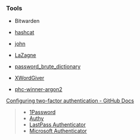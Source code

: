 ### Tools

- Bitwarden

- [hashcat](https://github.com/hashcat/hashcat)

- [john](https://github.com/openwall/john)

- [LaZagne](https://github.com/AlessandroZ/LaZagne)

- [password_brute_dictionary](https://github.com/huyuanzhi2/password_brute_dictionary)

- [XWordGiver](https://github.com/katahiromz/XWordGiver)

- [phc-winner-argon2](https://github.com/p-h-c/phc-winner-argon2)

[Configuring two-factor authentication - GitHub Docs](https://docs.github.com/en/authentication/securing-your-account-with-two-factor-authentication-2fa/configuring-two-factor-authentication)

> - [1Password](https://support.1password.com/one-time-passwords/)
> - [Authy](https://authy.com/guides/github/)
> - [LastPass Authenticator](https://lastpass.com/auth/)
> - [Microsoft Authenticator](https://www.microsoft.com/en-us/account/authenticator/)
